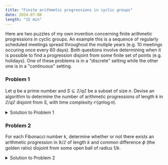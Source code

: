 ```yaml
---
title: "Finite arithmetic progressions in cyclic groups"
date: 2024-07-08
length: "15 min"
---
```


Here are two puzzles of my own invention concerning finite arithmetic progressions in cyclic groups. An example this is a sequence of regularly scheduled meetings spread throughout the mutiple years (e.g. 10 meetings occuring once every 60 days)<!--more-->. Both questions involve determining when it is possible to find a progression disjoint from some finite set of points (e.g. holidays). One of these problems is in a "discrete" setting while the other one is in a "continuous" setting.

<div class="border border-black pl-4 pr-4 pb-4 mb-8">

### Problem 1

Let $q$ be a prime number and $S \subseteq \mathbb Z / q \mathbb Z$ be a subset of size $n$. Devise an algorithm to determine the number of arithmetic progressions of length $k$ in $\mathbb Z / q \mathbb Z$ disjoint from $S$, with time complexity $\mathscr O (qn \log n)$.

</div>

<details class="mb-8">
<summary class="font-bold hover:underline cursor-pointer mb-4">Solution to Problem 1</summary>
<!-- have to be followed by an empty line! -->

For each $\Delta \in \mathbb{Z} q / \mathbb{Z}^\times$, we find the number of arithmetic progressions disjoint from $S$ of length $k$, with common difference $\Delta$, which we denote by $\nu_{k, \Delta}(S)$. When $\Delta = 0$, the number of constant arithmetic progressions disjoint from $S$ is simply $q - \abs{S}$.

Otherwise, note that multiplication by $\Delta^{-1}$ is an isomorphism of $\mathbb{Z}/q\mathbb{Z}$ taking an arithmetic progression with common difference $\Delta$ to a progression with common difference $1$. It follows that $\nu_{k, \Delta}(S) = \nu_{k,1}(\Delta^{-1} S)$, which is the number of contiguous subsets of length $k$ disjoint from $\Delta^{-1} S$. To calculate this, we write $\Delta^{-1} S = \{s_1, \ldots, s_n\}$, where each $s_i$ is a representative in $\{0, \ldots , q-1\}$ such that $s_1 < \cdots < s_n$, and let $\delta_i$ be the smallest positive integer such that $s_{i+1} = \delta_{i} + s_i$, taking indices modulo $n$. Then

$$
\nu_{k,\Delta}(S) = \nu_{k,1}(\{s_1, \ldots, s_{n}\}) =  \sum_{i=1}^{n} \max(\delta_{i} - k, 0).
$$

The time complexity of an algorithm following this procedure is $\mathscr{O}(q \cdot n \log n)$, since there are $q-1$ remaining values of $\Delta$ to iterate over, and for each value of $\Delta$, one must

1. sort $\Delta^{-1} S$, requiring at most $\mathscr{O}(n \log n)$ operations, and
2. compute $\nu_{k,1}(\Delta^{-1} S)$ using the given sum, requiring $\mathscr{O}(n)$ operations.

A potential implementation of this algorithm in Python is the following:

```python
def delta(a, b, q):
    return q if a == b else (a - b + q) % q

def nu(k, q, S):
    total = q - len(S)
    if k > 1:
        for d in range(1, q):
            dS = sorted([d * s for s in S])
            total += sum([max((delta(dS[(i + 1) % len(S)], dS[i], q) - k, 0)) for i in range(len(S))])
    return total
```

</details>

<div class="border border-black pl-4 pr-4 pb-4 mb-8">

### Problem 2

For each Fibonacci number $k$, determine whether or not there exists an arithmetic progression in $\mathbb{R}/\mathbb{Z}$ of length $k$ and common difference $\phi$ (the golden ratio) disjoint from some open ball of radius $1/k$.

</div>

<details class="mb-8">
<summary class="font-bold hover:underline cursor-pointer mb-4">Solution to Problem 2</summary>
<!-- have to be followed by an empty line! -->

The answer is **no.**

Let $F_n$ denote the $n$th Fibonacci number, and $I = B_{2/F_n}(x)$ be an arbitrary open ball of radius $\frac{1}{F_n}$. We show that any arithmetic progression with length $F_n$ and common difference $\phi$ must intersect $I$ at some point.

Given such a progression $(a_j)_{j=0}^{F_n-1}$, consider the progression $(b_j)_{j=0}^{F_n-1}$ given by $b_j = a_0 + j \cdot \frac{F_{n+1}}{F_n}$. Since $F_{n}$ and $F_{n+1}$ are relatively prime, we have

$$
    \{b_0, \ldots, b_{F_n - 1}\} = b_{\hspace{0.3pt}0} + \big\langle \tfrac{F_{n+1}}{F_n} \big\rangle = b_{\hspace{0.3pt}0} + \big\langle \tfrac{1}{F_n} \big\rangle.
$$

It follows that we can cover the circle with intervals of length $1/F_n$ centered at each element, that is,

$$
    \mathbb{R}/\mathbb{Z} = \bigcup_{k = 1}^{F_n} \overline{B_{1/F_n}}\big(\tfrac{k}{F_n}\big) = \bigcup_{k = 1}^{F_n} \overline{B_{1/F_n}}\big(b_{\hspace{0.3pt}0} + \tfrac{k}{F_n}\big) = \bigcup_{j = 1}^{F_n} \overline{B_{1/F_n}}\left(b_j\right)
$$

Hence, the center $x$ must lie in an interval $\overline{B_{1/F_n}}\left(b_j\right)$. Note that the successive ratio $\phi_n = F_{n+1}/F_n$ of Fibonacci numbers approximates $\phi$ very well, in the sense that

$$
    \left|\phi - \phi_n\right| = \lim_{m \to \infty} \left|\frac{F_{m+1}}{F_m} - \frac{F_{n+1}}{F_n}\right| = \lim_{m \to \infty} \left|\frac{F_{m+1}F_{n} - F_{n+1}F_m}{F_mF_n} \right| = \lim_{m \to \infty} \left| \frac{F_{m-n}}{F_m F_n} \right| = \frac{1}{\phi^{n}F_n} < \frac{1}{F_n^2\sqrt{5}}.
$$

Thus $d(a_j, b_j) \leq  |a_j - b_j| \leq j|\phi - \phi_n| \leq \frac{1}{F_n\sqrt{5}}$. Finally, by the triangle inequality, we must have

$$
    d(a_j, x) \leq d(a_j, b_j) + d(x, b_j) \leq \frac{1}{F_n\sqrt{5}} + \frac{1}{2F_n} < 2.
$$

Hence $a_j \in I$. Therefore, any arithmetic progression of length $F_n$ with common difference $\phi$ must intersect $I$ at some point.

</details>
